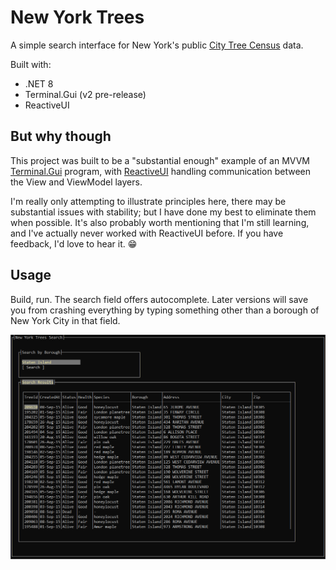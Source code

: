 # New York Trees

A simple search interface for New York's public [City Tree Census](https://dev.socrata.com/foundry/data.cityofnewyork.us/uvpi-gqnh) data.

Built with:
* .NET 8
* Terminal.Gui (v2 pre-release)
* ReactiveUI

## But why though

This project was built to be a "substantial enough" example of an MVVM [Terminal.Gui](https://github.com/gui-cs/Terminal.Gui) program, with [ReactiveUI](https://github.com/reactiveui/ReactiveUI) handling communication between the View and ViewModel layers.

I'm really only attempting to illustrate principles here, there may be substantial issues with stability; but I have done my best to eliminate them when possible. It's also probably worth mentioning that I'm still learning, and I've actually never worked with ReactiveUI before. If you have feedback, I'd love to hear it. 😁

## Usage

Build, run. The search field offers autocomplete. Later versions will save you from crashing everything by typing something other than a borough of New York City in that field.

![New York Trees application while running](public/screenshot.png)
